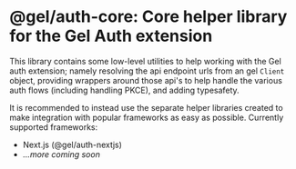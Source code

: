 # @gel/auth-core: Core helper library for the Gel Auth extension

This library contains some low-level utilities to help working with the Gel auth extension; namely resolving the api endpoint urls from an gel `Client` object, providing wrappers around those api's to help handle the various auth flows (including handling PKCE), and adding typesafety.

It is recommended to instead use the separate helper libraries created to make integration with popular frameworks as easy as possible. Currently supported frameworks:

- Next.js (@gel/auth-nextjs)
- _...more coming soon_
